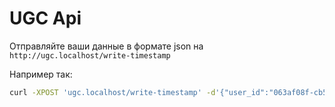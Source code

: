 # UGC Api

Отправляйте ваши данные в формате json на `http://ugc.localhost/write-timestamp`

Например так:
```bash
curl -XPOST 'ugc.localhost/write-timestamp' -d'{"user_id":"063af08f-cb57-4aac-9fca-c57029597cd0","movie_id":"063af08f-cb57-4aac-9fca-c57029597cd0","ts":'$(date +%s)'}' -H'Content-Type: application/json'
```
